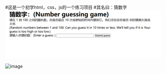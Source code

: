 #这是一个初学html，css，js的一个练习项目
#其名曰：猜数字
![](image-1.png)

![image](https://github.com/AngleSide/-/assets/76690995/bf5a6628-4017-4c58-b6cd-a105e3660269)
